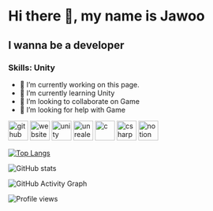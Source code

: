 # Hi there 👋, my name is Jawoo
## I wanna be a developer


### Skills: Unity

- 🔭 I’m currently working on this page. 
- 🌱 I’m currently learning Unity
- 👯 I’m looking to collaborate on Game 
- 🤔 I’m looking for help with Game 



[<img src='https://cdn.jsdelivr.net/npm/simple-icons@3.0.1/icons/github.svg' alt='github' height='40'>](https://github.com/UZA97)
[<img src='https://cdn.jsdelivr.net/npm/simple-icons@3.0.1/icons/icloud.svg' alt='website' height='40'>](https://blog.naver.com/woocfgzn)
[<img src='https://cdn.jsdelivr.net/npm/simple-icons@3.0.1/icons/unity.svg' alt='unity' height='40'>](https://play.unity.com/u/woocfgzn306)
[<img src='https://cdn.jsdelivr.net/npm/simple-icons@3.0.1/icons/unrealengine.svg' alt='unrealengine' height='40'>](https://blog.naver.com/woocfgzn)
[<img src='https://cdn.jsdelivr.net/npm/simple-icons@3.0.1/icons/c.svg' alt='c' height='40'>](https://blog.naver.com/woocfgzn)
[<img src='https://cdn.jsdelivr.net/npm/simple-icons@3.0.1/icons/csharp.svg' alt='csharp' height='40'>](https://blog.naver.com/woocfgzn)
[<img src='https://cdn.jsdelivr.net/npm/simple-icons@3.0.1/icons/notion.svg' alt='notion' height='40'>](https://www.notion.so/71f2d1ac0ad44aa5abdff8746c85f6da)  


[![Top Langs](https://github-readme-stats.vercel.app/api/top-langs/?username=UZA97)](https://github.com/UZA97)

![GitHub stats](https://github-readme-stats.vercel.app/api?username=UZA97&show_icons=true)  

![GitHub Activity Graph](https://activity-graph.herokuapp.com/graph?username=UZA97)  

![Profile views](https://gpvc.arturio.dev/UZA97)  
